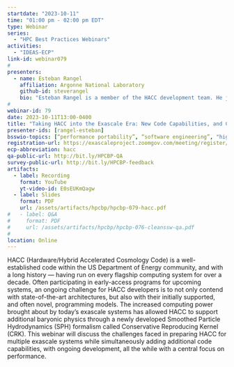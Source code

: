 ```yaml
---
startdate: "2023-10-11"
time: "01:00 pm - 02:00 pm EDT"
type: Webinar
series:
  - "HPC Best Practices Webinars"
activities:
  - "IDEAS-ECP"
link-id: webinar079
#
presenters:
  - name: Esteban Rangel
    affiliation: Argonne National Laboratory
    github-id: steverangel
    bio: "Esteban Rangel is a member of the HACC development team. He joined the Computational Science (CPS) division at Argonne National Laboratory as an Assistant Computational Scientist in 2021. Prior to joining CPS, he was a postdoctoral researcher at the Argonne Leadership Computing Facility (ALCF) working on porting HACC’s hydrodynamics solvers to the Aurora supercomputer. He began contributing to the HACC codebase as a Ph.D. student at Northwestern University, where much of the work towards his thesis was designing and implementing scalable analysis software for N-body cosmological simulations."
#
webinar-id: 79
date: 2023-10-11T13:00-0400
title: "Taking HACC into the Exascale Era: New Code Capabilities, and Challenges"
presenter-ids: [rangel-esteban]
bsswio-topics: [“performance portability”, “software engineering”, "high-performance computing (hpc)", "performance at leadership computing facilities", “online learning”]
registration-url: https://exascaleproject.zoomgov.com/meeting/register/vJItfuiorj0jEhR5uh36EoYBKMWAqvw3-Sg
ecp-abbreviation: hacc
qa-public-url: http://bit.ly/HPCBP-QA
survey-public-url: http://bit.ly/HPCBP-feedback
artifacts:
  - label: Recording
    format: YouTube
    yt-video-id: E0sEUKmQagw
  - label: Slides
    format: PDF
    url: /assets/artifacts/hpcbp/hpcbp-079-hacc.pdf
#   - label: Q&A
#     format: PDF
#     url: /assets/artifacts/hpcbp/hpcbp-076-cleanssw-qa.pdf
#
location: Online
---
```

HACC (Hardware/Hybrid Accelerated Cosmology Code) is a well-established code within the US Department of Energy community, and with a long history — having run on every flagship computing system for over a decade. Often participating in early-access programs for upcoming systems, an ongoing challenge for HACC developers is to not only contend with state-of-the-art architectures, but also with their initially supported, and often novel, programming models. The increased computing power brought about by today’s exascale systems has allowed HACC to support additional baryonic physics through a newly developed Smoothed Particle Hydrodynamics (SPH) formalism called Conservative Reproducing Kernel (CRK). This webinar will discuss the challenges faced in preparing HACC for multiple exascale systems while simultaneously adding additional code capabilities, with ongoing development, all the while with a central focus on performance.
